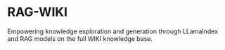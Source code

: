 # RAG-WIKI
Empowering knowledge exploration and generation through LLamaIndex and RAG models on the full WIKI knowledge base.
